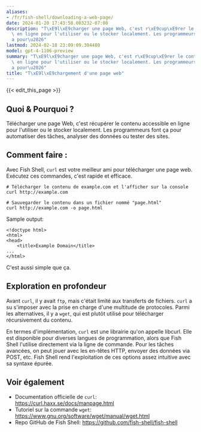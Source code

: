 ```yaml
---
aliases:
- /fr/fish-shell/downloading-a-web-page/
date: 2024-01-20 17:43:58.003232-07:00
description: "T\xE9l\xE9charger une page Web, c'est r\xE9cup\xE9rer le contenu accessible\
  \ en ligne pour l'utiliser ou le stocker localement. Les programmeurs font \xE7\
  a pour\u2026"
lastmod: 2024-02-18 23:09:09.304480
model: gpt-4-1106-preview
summary: "T\xE9l\xE9charger une page Web, c'est r\xE9cup\xE9rer le contenu accessible\
  \ en ligne pour l'utiliser ou le stocker localement. Les programmeurs font \xE7\
  a pour\u2026"
title: "T\xE9l\xE9chargement d'une page web"
---
```


{{< edit_this_page >}}

## Quoi & Pourquoi ?
Télécharger une page Web, c'est récupérer le contenu accessible en ligne pour l'utiliser ou le stocker localement. Les programmeurs font ça pour automatiser des tâches, analyser des données ou tester des sites.

## Comment faire :
Avec Fish Shell, `curl` est votre meilleur ami pour télécharger une page web. Exécutez ces commandes, c'est rapide et efficace.

```Fish Shell
# Télécharger le contenu de example.com et l'afficher sur la console
curl http://example.com

# Sauvegarder le contenu dans un fichier nommé "page.html"
curl http://example.com -o page.html
```
Sample output:
```
<!doctype html>
<html>
<head>
    <title>Example Domain</title>
...
</html>
```
C'est aussi simple que ça.

## Exploration en profondeur
Avant `curl`, il y avait `ftp`, mais c'était limité aux transferts de fichiers. `curl` a su s'imposer avec la prise en charge d'une multitude de protocoles. Parmi les alternatives, il y a `wget`, qui est plutôt utilisé pour télécharger récursivement du contenu. 

En termes d'implémentation, `curl` est une librairie qu'on appelle libcurl. Elle est disponible pour diverses langues de programmation, alors que Fish Shell l'utilise directement via la ligne de commande. Pour les tâches avancées, on peut jouer avec les en-têtes HTTP, envoyer des données via POST, etc. Fish Shell rend l'exploitation de ces options assez intuitive avec sa syntaxe épurée.

## Voir également
- Documentation officielle de `curl`: https://curl.haxx.se/docs/manpage.html
- Tutoriel sur la commande `wget`: https://www.gnu.org/software/wget/manual/wget.html
- Repo GitHub de Fish Shell: https://github.com/fish-shell/fish-shell
